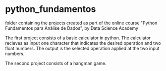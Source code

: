 # python_fundamentos
folder containing the projects created as part of the online course "Python Fundamentos para Análise de Dados", by Data Science Academy

The first project consists of a basic calculator in python. The calculator recieves as input one character that indicates the desired operation and two float numbers.
The output is the selected operation applied at the two input numbers.

The second project consists of a hangman game. 
